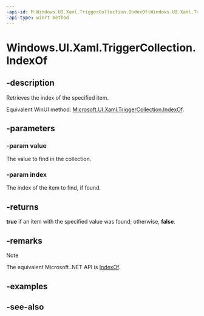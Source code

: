 ```yaml
---
-api-id: M:Windows.UI.Xaml.TriggerCollection.IndexOf(Windows.UI.Xaml.TriggerBase,System.UInt32@)
-api-type: winrt method
---
```


<!-- Method syntax
public bool IndexOf(Windows.UI.Xaml.TriggerBase value, System.UInt32 index)
-->

# Windows.UI.Xaml.TriggerCollection.IndexOf

## -description
Retrieves the index of the specified item.

Equivalent WinUI method: [Microsoft.UI.Xaml.TriggerCollection.IndexOf](/windows/winui/api/microsoft.ui.xaml.triggercollection.indexof).

## -parameters
### -param value
The value to find in the collection.

### -param index
The index of the item to find, if found.

## -returns
**true** if an item with the specified value was found; otherwise, **false**.

## -remarks
> [!NOTE]
> The equivalent Microsoft .NET API is [IndexOf](/dotnet/api/system.collections.objectmodel.collection-1.indexof).

## -examples

## -see-also
